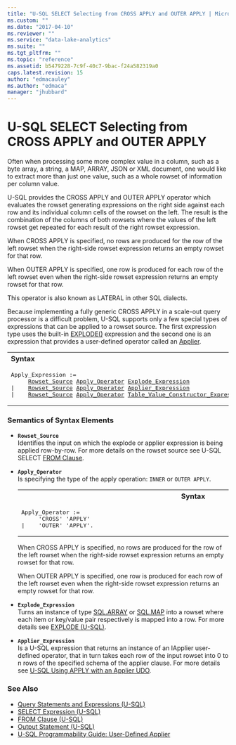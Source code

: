 ```yaml
---
title: "U-SQL SELECT Selecting from CROSS APPLY and OUTER APPLY | Microsoft Docs"
ms.custom: ""
ms.date: "2017-04-10"
ms.reviewer: ""
ms.service: "data-lake-analytics"
ms.suite: ""
ms.tgt_pltfrm: ""
ms.topic: "reference"
ms.assetid: b5479228-7c9f-40c7-9bac-f24a582319a0
caps.latest.revision: 15
author: "edmacauley"
ms.author: "edmaca"
manager: "jhubbard"
---
```

# U-SQL SELECT Selecting from CROSS APPLY and OUTER APPLY
Often when processing some more complex value in a column, such as a byte array, a string, a MAP, ARRAY, JSON or XML document, one would like to extract more than just one value, such as a whole rowset of information per column value.  
  
U-SQL provides the CROSS APPLY and OUTER APPLY operator which evaluates the rowset generating expressions on the right side against each row and its individual column cells of the rowset on the left. The result is the combination of the columns of both rowsets where the values of the left rowset get repeated for each result of the right rowset expression.  
  
When CROSS APPLY is specified, no rows are produced for the row of the left rowset when the right-side rowset expression returns an empty rowset for that row.  
  
When OUTER APPLY is specified, one row is produced for each row of the left rowset even when the right-side rowset expression returns an empty rowset for that row.  
  
This operator is also known as LATERAL in other SQL dialects.  
  
Because implementing a fully generic CROSS APPLY in a scale-out query processor is a difficult problem, U-SQL supports only a few special types of expressions that can be applied to a rowset source. The first expression type uses the built-in [EXPLODE()](explode-u-sql.md) expression and the second one is an expression that provides a user-defined operator called an [Applier](https://docs.microsoft.com/azure/data-lake-analytics/data-lake-analytics-u-sql-programmability-guide#user-defined-applier).  
  
<table><th align="left">Syntax</th><tr><td><pre>
Apply_Expression :=                                                                                      
     <a href="#row_src">Rowset_Source</a> <a href="#aply_op">Apply_Operator</a> <a href="#expl_exp">Explode_Expression</a>  
|    <a href="#row_src">Rowset_Source</a> <a href="#aply_op">Apply_Operator</a> <a href="#apl_exp">Applier_Expression</a>
|    <a href="#row_src">Rowset_Source</a> <a href="#aply_op">Apply_Operator</a> <a href="u-sql-select-selecting-from-the-values-table-value-constructor.md">Table_Value_Constructor_Expression</a> <a href="u-sql-select-selecting-from-the-values-table-value-constructor.md">Derived_Table_Alias</a>
</pre></td></tr></table>
   
### Semantics of Syntax Elements    
- <a name="row_src"></a>**`Rowset_Source`**  
  Identifies the input on which the explode or applier expression is being applied row-by-row. For more details on the rowset source see U-SQL SELECT [FROM Clause](from-clause-u-sql.md).  
  
- <a name="aply_op"></a>**`Apply_Operator`**   
Is specifying the type of the apply operation: `INNER` or `OUTER APPLY`.  
  
  <table><th>Syntax</th><tr><td><pre>
  Apply_Operator :=                                                                                   
       'CROSS' 'APPLY'
  |    'OUTER' 'APPLY'.
  </pre></td></tr></table>
      
    When CROSS APPLY is specified, no rows are produced for the row of the left rowset when the right-side rowset expression returns an empty rowset for that row.  
  
    When OUTER APPLY is specified, one row is produced for each row of the left rowset even when the right-side rowset expression returns an empty rowset for that row.  
 
-   <a name="expl_exp"></a>**`Explode_Expression`**  
    Turns an instance of type [SQL.ARRAY](complex-built-in-u-sql-types.md)  or [SQL.MAP](complex-built-in-u-sql-types.md) into a rowset where each item or key/value pair respectively is mapped into a row. For more details see  [EXPLODE (U-SQL)](explode-u-sql.md).
  
-   <a name="apl_exp"></a>**`Applier_Expression`**  
    Is a U-SQL expression that returns an instance of an IApplier user-defined operator, that in turn takes each row of the input rowset into 0 to n rows of the specified schema of the applier clause. For more details see [U-SQL Using APPLY with an Applier UDO](u-sql-using-apply-with-an-applier-udo.md).  
    
### See Also 
* [Query Statements and Expressions (U-SQL)](query-statements-and-expressions-u-sql.md)
* [SELECT Expression (U-SQL)](select-expression-u-sql.md) 
* [FROM Clause (U-SQL)](from-clause-u-sql.md) 
* [Output Statement (U-SQL)](output-statement-u-sql.md)  
* [U-SQL Programmability Guide: User-Defined Applier](https://docs.microsoft.com/azure/data-lake-analytics/data-lake-analytics-u-sql-programmability-guide#user-defined-applier)

